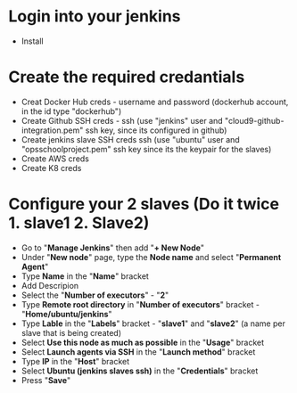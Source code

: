 # Login into your jenkins
- Install

# Create the required credantials
- Creat Docker Hub creds - username and password (dockerhub account, in the id type "dockerhub")
- Create Github SSH creds - ssh (use "jenkins" user and "cloud9-github-integration.pem" ssh key, since its configured in github)
- Create jenkins slave SSH creds ssh (use "ubuntu" user and "opsschoolproject.pem" ssh key since its the keypair for the slaves)
- Create AWS creds
- Create K8 creds

# Configure your 2 slaves (Do it twice 1. slave1 2. Slave2)
- Go to "**Manage Jenkins**" then add "**+ New Node**"
- Under "**New node**" page, type the **Node name** and select "**Permanent Agent**"
- Type **Name** in the "**Name**" bracket
- Add Descripion
- Select the "**Number of executors**" - "**2**"
- Type **Remote root directory** in "**Number of executors**" bracket - "**Home/ubuntu/jenkins**"
- Type **Lable** in the "**Labels**" bracket - "**slave1**" and "**slave2**" (a name per slave that is being created)
- Select **Use this node as much as possible** in the "**Usage**" bracket
- Select **Launch agents via SSH** in the "**Launch method**" bracket
- Type **IP** in the "**Host**" bracket
- Select **Ubuntu (jenkins slaves ssh)**  in the "**Credentials**" bracket
- Press "**Save**"
